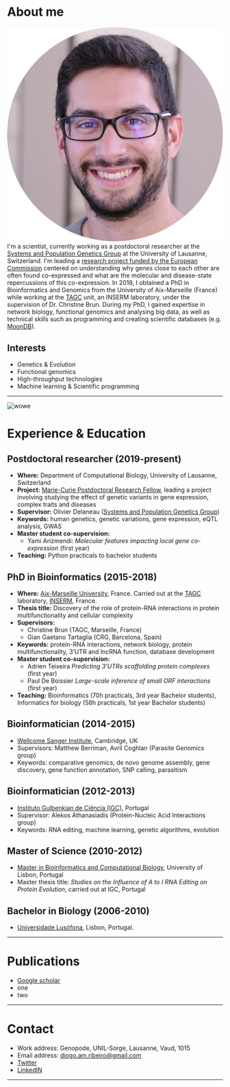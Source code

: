 # About me
![photo](images/photo.png "Diogo Ribeiro")
I'm a scientist, currently working as a postdoctoral researcher at the [Systems and Population Genetics Group](https://odelaneau.github.io/lap-page/) at the University of Lausanne, Switzerland.
I'm leading a [research project funded by the European Commission](https://cordis.europa.eu/project/id/885998/) centered on understanding why genes close to each other are often found co-expressed and what are the molecular and disease-state repercussions of this co-expression.
In 2018, I obtained a PhD in Bioinformatics and Genomics from the University of Aix-Marseille (France) while working at the [TAGC](https://tagc.univ-amu.fr/) unit, an INSERM laboratory, under the supervision of Dr. Christine Brun. During my PhD, I gained expertise in network biology, functional genomics and analysing big data, as well as technical skills such as programming and creating scientific databases (e.g. [MoonDB](http://moondb.hb.univ-amu.fr/)).

## Interests
- Genetics & Evolution
- Functional genomics
- High-throughput technologies 
- Machine learning & Scientific programming

***

![wowe](images/IMG_2993.JPG "Amazing photo")
# Experience & Education
## Postdoctoral researcher (2019-present)
- **Where:** Department of Computational Biology, University of Lausanne, Switzerland
- **Project:** [Marie-Curie Postdoctoral Research Fellow](https://cordis.europa.eu/project/id/885998), leading a project involving studying the effect of genetic variants in gene expression, complex traits and diseases
- **Supervisor:** Olivier Delaneau ([Systems and Population Genetics Group](https://odelaneau.github.io/lap-page/))
- **Keywords:** human genetics, genetic variations, gene expression, eQTL analysis, GWAS
- **Master student co-supervision:** 
	- Yami Arizmendi: *Molecular features impacting local gene co-expression* (first year)
- **Teaching:** Python practicals to bachelor students
## PhD in Bioinformatics (2015-2018)
- **Where:** [Aix-Marseille University](https://www.univ-amu.fr/en), France. Carried out at the [TAGC](https://tagc.univ-amu.fr/) laboratory, [INSERM](https://www.inserm.fr/en), France.
- **Thesis title:** Discovery of the role of protein-RNA interactions in protein multifunctionality and cellular complexity
- **Supervisors:** 
	- Christine Brun (TAGC, Marseille, France) 
	- Gian Gaetano Tartaglia (CRG, Barcelona, Spain)
- **Keywords:** protein-RNA interactions, network biology, protein multifunctionality, 3’UTR and lncRNA function, database development
- **Master student co-supervision:** 
	- Adrien Teixeira *Predicting 3’UTRs scaffolding protein complexes* (first year)
	- Paul De Boissier *Large-scale inference of small ORF interactions* (first year)
- **Teaching:** Bioinformatics (70h practicals, 3rd year Bachelor students), Informatics for biology (58h practicals, 1st year Bachelor students)
## Bioinformatician (2014-2015)
- [Wellcome Sanger Institute](https://www.sanger.ac.uk/), Cambridge, UK
- Supervisors: Matthew Berriman, Avril Coghlan (Parasite Genomics group)
- Keywords: comparative genomics, de novo genome assembly, gene discovery, gene function annotation, SNP calling, parasitism
## Bioinformatician (2012-2013)
- [Instituto Gulbenkian de Ciência (IGC)](https://gulbenkian.pt/ciencia/), Portugal
- Supervisor: Alekos Athanasiadis (Protein-Nucleic Acid Interactions group)
- Keywords: RNA editing, machine learning, genetic algorithms, evolution
## Master of Science (2010-2012)
- [Master in Bioinformatics and Computational Biology](https://fenix.ciencias.ulisboa.pt/degrees/bioinformatica-e-biologia-computacional-564500436615187), University of Lisbon, Portugal
- Master thesis title: *Studies on the Influence of A to I RNA Editing on Protein Evolution*, carried out at IGC, Portugal
## Bachelor in Biology (2006-2010)
- [Universidade Lusófona](https://www.ulusofona.pt/), Lisbon, Portugal. 
***
# Publications
- [Google scholar](https://scholar.google.fr/citations?user=RQef1JgAAAAJ&hl=en&oi=sra)
- one
- two
***
# Contact
- Work address: Genopode, UNIL-Sorge, Lausanne, Vaud, 1015
- Email address: <diogo.am.ribeiro@gmail.com>
- [Twitter](https://twitter.com/Diogo_M_Ribeiro)
- [LinkedIN](https://www.linkedin.com/in/diogo-ribeiro-783b4526/)
***
